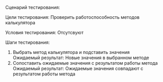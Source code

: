 Сценарий тестирования:  
  
Цели тестирования: Проверить работоспособность методов калькулятора  
  
Условия тестирования: Отсутсвуют  
  
Шаги тестирования:  
1. Выбрать метод калькулятора и подставить значения  
Ожидаемый результат: Новые значения в выбранном методе  
2. Сопоставить ожидаемые значения с результатом работы метода  
Ожидаемый результат: Ожидаемые значения совпадают с результатом работы метода
